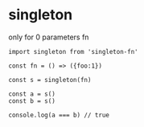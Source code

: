 # singleton

only for 0 parameters fn

```
import singleton from 'singleton-fn'

const fn = () => ({foo:1})

const s = singleton(fn)

const a = s()
const b = s()

console.log(a === b) // true
```
